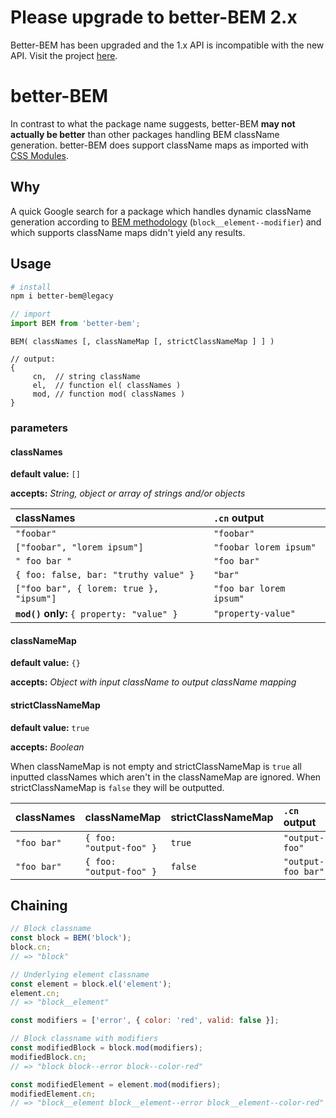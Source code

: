 # Please upgrade to better-BEM 2.x

Better-BEM has been upgraded and the 1.x API is incompatible with the new API. Visit the project [here](https://github.com/LuudJacobs/better-bem#readme).

# better-BEM

In contrast to what the package name suggests, better-BEM **may not actually be better** than other packages handling BEM className generation. better-BEM does support className maps as imported with [CSS Modules](https://github.com/css-modules/css-modules).

## Why

A quick Google search for a package which handles dynamic className generation according to [BEM methodology](https://en.bem.info/methodology/quick-start/) (`block__element--modifier`) and which supports className maps didn't yield any results.

## Usage


```bash
# install
npm i better-bem@legacy
```

```javascript
// import
import BEM from 'better-bem';
```

```
BEM( classNames [, classNameMap [, strictClassNameMap ] ] )

// output:
{
	 cn,  // string className
	 el,  // function el( classNames )
	 mod, // function mod( classNames )
}
```

### parameters

#### classNames

**default value:** `[]`

**accepts:** _String, object or array of strings and/or objects_

| classNames | `.cn` output |
| :--- | :--- |
| `"foobar"` | `"foobar"` |
| `["foobar", "lorem ipsum"]` | `"foobar lorem ipsum"` |
| `" foo bar "` | `"foo bar"` |
| `{ foo: false, bar: "truthy value" }` | `"bar"` |
| `["foo bar", { lorem: true }, "ipsum"]` | `"foo bar lorem ipsum"` |
| **`mod()` only:** `{ property: "value" }` | `"property-value"` |

#### classNameMap

**default value:** `{}`

**accepts:** _Object with input className to output className mapping_

#### strictClassNameMap

**default value:** `true`

**accepts:** _Boolean_

When classNameMap is not empty and strictClassNameMap is `true` all inputted classNames which aren't in the classNameMap are ignored. When strictClassNameMap is `false` they will be outputted.

| classNames | classNameMap | strictClassNameMap | `.cn` output |
| :--- | :--- | :--- | :--- |
| `"foo bar"` | `{ foo: "output-foo" }` | `true` | `"output-foo"` |
| `"foo bar"` | `{ foo: "output-foo" }` | `false` | `"output-foo bar"` |

## Chaining

```javascript
// Block classname
const block = BEM('block');
block.cn;
// => "block"

// Underlying element classname
const element = block.el('element');
element.cn;
// => "block__element"

const modifiers = ['error', { color: 'red', valid: false }];

// Block classname with modifiers
const modifiedBlock = block.mod(modifiers);
modifiedBlock.cn;
// => "block block--error block--color-red"

const modifiedElement = element.mod(modifiers);
modifiedElement.cn;
// => "block__element block__element--error block__element--color-red"
```
